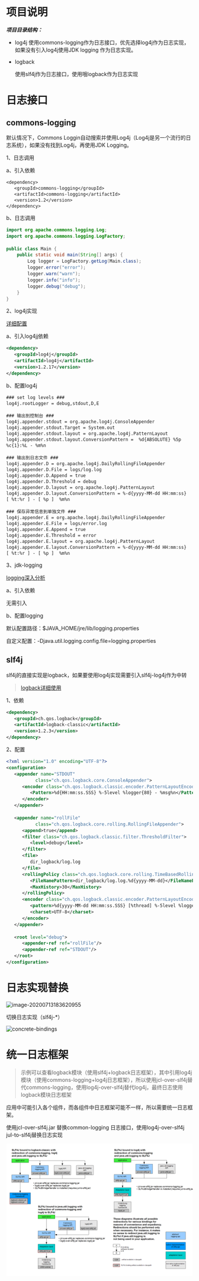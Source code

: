 # 项目说明
***项目目录结构：***

- log4j
	使用commons-logging作为日志接口，优先选择log4j作为日志实现，
	如果没有引入log4j使用JDK logging 作为日志实现。
	
	
	
- logback

  使用slf4j作为日志接口，使用哦logback作为日志实现

# 日志接口

## commons-logging

默认情况下，Commons Loggin自动搜索并使用Log4j（Log4j是另一个流行的日志系统），如果没有找到Log4j，再使用JDK Logging。

1、日志调用

a、引入依赖

```properties
<dependency>
   <groupId>commons-logging</groupId>
   <artifactId>commons-logging</artifactId>
   <version>1.2</version>
</dependency>
```

b、日志调用

```java
import org.apache.commons.logging.Log;
import org.apache.commons.logging.LogFactory;

public class Main {
	public static void main(String[] args) {
		Log logger = LogFactory.getLog(Main.class);
		logger.error("error");
		logger.warn("warn");
		logger.info("info");
		logger.debug("debug");
	}
}
```

2、log4j实现

[详细配置](https://blog.csdn.net/azheng270/article/details/2173430?utm_medium=distribute.pc_relevant.none-task-blog-BlogCommendFromMachineLearnPai2-2.nonecase&depth_1-utm_source=distribute.pc_relevant.none-task-blog-BlogCommendFromMachineLearnPai2-2.nonecase)

a、引入log4jj依赖

```xml
<dependency>
   <groupId>log4j</groupId>
   <artifactId>log4j</artifactId>
   <version>1.2.17</version>
</dependency>
```

b、配置log4j

```properties
### set log levels ###
log4j.rootLogger = debug,stdout,D,E

### 输出到控制台 ###
log4j.appender.stdout = org.apache.log4j.ConsoleAppender
log4j.appender.stdout.Target = System.out
log4j.appender.stdout.layout = org.apache.log4j.PatternLayout
log4j.appender.stdout.layout.ConversionPattern =  %d{ABSOLUTE} %5p %c{1}:%L - %m%n

### 输出到日志文件 ###
log4j.appender.D = org.apache.log4j.DailyRollingFileAppender
log4j.appender.D.File = logs/log.log
log4j.appender.D.Append = true
log4j.appender.D.Threshold = debug 
log4j.appender.D.layout = org.apache.log4j.PatternLayout
log4j.appender.D.layout.ConversionPattern = %-d{yyyy-MM-dd HH:mm:ss}  [ %t:%r ] - [ %p ]  %m%n

### 保存异常信息到单独文件 ###
log4j.appender.E = org.apache.log4j.DailyRollingFileAppender
log4j.appender.E.File = logs/error.log
log4j.appender.E.Append = true
log4j.appender.E.Threshold = error 
log4j.appender.E.layout = org.apache.log4j.PatternLayout
log4j.appender.E.layout.ConversionPattern = %-d{yyyy-MM-dd HH:mm:ss}  [ %t:%r ] - [ %p ]  %m%n
```

3、jdk-logging

[logging深入分析](https://my.oschina.net/xianggao/blog/520776)

a、引入依赖

无需引入

b、配置logging

默认配置路径：$JAVA_HOME/jre/lib/logging.properties

自定义配置：-Djava.util.logging.config.file=logging.properties

## slf4j

slf4j的直接实现是logback，如果要使用log4j实现需要引入slf4j-log4j作为中转

> [logback详细使用](https://juejin.im/post/5b51f85c5188251af91a7525)

1、依赖

```xml
<dependency>
   <groupId>ch.qos.logback</groupId>
   <artifactId>logback-classic</artifactId>
   <version>1.2.3</version>
</dependency>
```

2、配置

```xml
<?xml version="1.0" encoding="UTF-8"?>
<configuration>
   <appender name="STDOUT"
           class="ch.qos.logback.core.ConsoleAppender">
      <encoder class="ch.qos.logback.classic.encoder.PatternLayoutEncoder">
         <Pattern>%d{HH:mm:ss.SSS} %-5level %logger{80} - %msg%n</Pattern>
      </encoder>
   </appender>

   <appender name="rollFile"
           class="ch.qos.logback.core.rolling.RollingFileAppender">
      <append>true</append>
      <filter class="ch.qos.logback.classic.filter.ThresholdFilter">
         <level>debug</level>
      </filter>
      <file>
         dir_logback/log.log
      </file>
      <rollingPolicy class="ch.qos.logback.core.rolling.TimeBasedRollingPolicy">
         <FileNamePattern>dir_logback/log.log.%d{yyyy-MM-dd}</FileNamePattern>
         <MaxHistory>30</MaxHistory>
      </rollingPolicy>
      <encoder class="ch.qos.logback.classic.encoder.PatternLayoutEncoder">
         <pattern>%d{yyyy-MM-dd HH:mm:ss.SSS} [%thread] %-5level %logger{50} - %msg%n</pattern>
         <charset>UTF-8</charset>
      </encoder>
   </appender>

   <root level="debug">
      <appender-ref ref="rollFile"/>
      <appender-ref ref="STDOUT"/>
   </root>
</configuration>
```

# 日志实现替换

![image-20200713183620955](C:\Users\肖辉\AppData\Roaming\Typora\typora-user-images\image-20200713183620955.png)

切换日志实现（slf4j-*）

![concrete-bindings](C:\Users\肖辉\Pictures\concrete-bindings.png)

# 统一日志框架

> 示例可以查看logback模块（使用slf4j+logback日志框架），其中引用log4j模块（使用commons-logging+log4j日志框架），所以使用jcl-over-slf4j替代commons-logging，使用log4j-over-slf4j替代log4j，最终日志使用logback模块日志框架

应用中可能引入各个组件，而各组件中日志框架可能不一样，所以需要统一日志框架。

使用jcl-over-slf4j.jar 替换common-logging 日志接口，使用log4j-over-slf4j jul-to-slf4j替换日志实现

![legacy](image\legacy.png)

